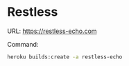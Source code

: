 # Restless

URL: https://restless-echo.com

Command:

```bash
heroku builds:create -a restless-echo
```
